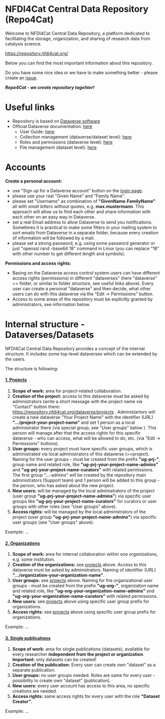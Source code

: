 # NFDI4Cat Central Data Repository (Repo4Cat)

Welcome to NFDI4Cat Central Data Repository, a platform dedicated to facilitating the storage, organization, and sharing of research data from catalysis science.

https://repository.nfdi4cat.org/

Below you can find the most important information about this repository.

Do you have some nice idea or we have to make something better - please create an [issue](https://github.com/nfdi4cat/repo4cat/issues).

***Repo4Cat - we create repository togehter!***

# Useful links

* Repository is based on [Dataverse software](https://dataverse.org)
* Official Dataverse documentation: [here](https://guides.dataverse.org/en/latest/)
  * User Guide: [here](https://guides.dataverse.org/en/latest/user/index.html)
  * Collection management (dataverse/dataset level): [here](https://guides.dataverse.org/en/latest/user/dataverse-management.html)
  * Roles and permissions (dataverse level): [here](https://guides.dataverse.org/en/latest/user/dataverse-management.html#roles-permissions)
  * File management (dataset level): [here](https://guides.dataverse.org/en/latest/user/dataset-management.html)

# Accounts

**Create a personal account:**

* use "Sign up for a Dataverse account" button on the [login page](https://repository.nfdi4cat.org/loginpage.xhtml?redirectPage=dataverse.xhtml).
* please use your real "Given Name" and "Family Name".
* please set "Username" as combination of **"GivenName.FamilyName"** all with *small letters without quotes*, e.g. **max.mustermann**. This approach will allow us to find each other and share information with each other on an easy way in Dataverse.
* set a real Email address to allow Dataverse to send you notifications. Sometimes it is practical to make some filters in your mailing system to sort emails from Dataverse in a separate folder, because every creation of information will be followed by a mail.
* please set a strong password, e.g. using some password generator or just "openssl rand -base64 18" command in Linux (you can replace "18" with other number to get different length and symbols).

**Permissions and access rights:**

* Basing on the Dataverse access control system users can have different access rights (permissions) in different "dataverses" (here "dataverse" == folder, or similar to folder structure, see useful links above). Every user can create a personal "dataverse" and then decide, what other users can do with this dataverse via the "Edit -> Permissions" button.
* Access to some areas of the repository must be explicitly granted by administrators, see information below.

# Internal structure - Dataverses/Datasets

NFDI4Cat Central Data Repository provides a concept of the internal structure. It includes some top-level dataverses which can be extended by the users.

The structure is following:

#### [1\. Projects](https://repository.nfdi4cat.org/dataverse/projects)

1. **Scope of work:** area for project-related collaboration.
2. **Creation of the project:** access to this dataverse must be asked by administrators (write a short message with the project name via "Contact" button there: https://repository.nfdi4cat.org/dataverse/projects . Administartors will create a new dataverse "Your Project Name" with the identifier (URL) **".../project-your-project-name"** and set 1 person as a local administrator there (via special group, see "User groups" below ). This person will manage after that the access rights for this specific dataverse - who can access, what will be allowed to do, etc. (via "Edit -> Permissions" buttons).
3. **User groups:** every project must have specific user groups, which is administrated via local administrators of this dataverse (==project). Naming for the user groups - must be created from the prefix **"ug-prj-"**, group name and related role, like **"ug-prj-your-project-name-admins"** and **"ug-prj-your-project-name-curators"** with related permissions. The first group "...-admins" will be created by the repository main administrators (Support team) and 1 person will be added to this group - the person, who has asked about the new project.
4. **New users:** will be managed by the local administrators of the project (user group **"ug-prj-your-project-name-admins"**) via specific user groups like **"ug-prj-your-project-name-curators"** for curators or user groups with other roles (see "User groups" above).
5. **Access rights:** will be managed by the local administrators of the project (user group **"ug-prj-your-project-name-admins"**) via specific user groups (see "User groups" above).

Example: ...

#### [2\. Organizations](https://repository.nfdi4cat.org/dataverse/organizations)

1.  **Scope of work:** area for internal collaboration within one organizations, e.g. some institution.
2.  **Creation of the organizations:** see [projects](#1-projects) above. Access to this dataverse must be asked by administrators. Naming of identifier (URL) **".../organization-your-organization-name"**.
3.  **User groups:** see [projects](#1-projects) above. Naming for the organizational user groups - must be created from the prefix **"ug-org-"**, organization name and related role, like **"ug-org-your-organization-name-admins"** and **"ug-org-your-organization-name-curators"** with related permissions.
4.  **New users:** see [projects](#1-projects) above using specific user group prefix for organizations.
5.  **Access rights:** see [projects](#1-projects) above using specific user group prefix for organizations.

Example: ...

#### [3\. Single publications](https://repository.nfdi4cat.org/dataverse/single-publications)

1.  **Scope of work:** area for single publications (datasets), available for every researcher **independent from the project or organization**. **Important:** only datasets can be created!
2.  **Creation of the publication:** Every user can create own "dataset" as a separate publication.
3.  **User groups:** no user groups needed. Roles are same for every user - possibility to create own "dataset" (publication).
4.  **New users:** every user account has access to this area, no specific creations are needed.
5.  **Access rights:** same access rights for every user with the role **"Dataset Creator"**.

Example: ...

